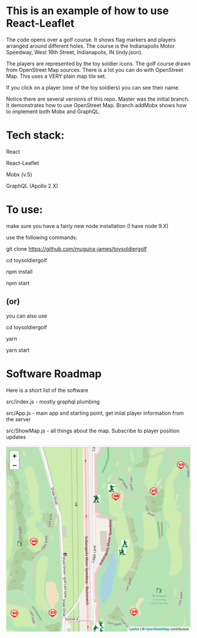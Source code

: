 

# This is an example of how to use React-Leaflet 

The code opens over a golf course. It shows flag markers and players arranged around different holes. The course is the Indianapolis Motor Speedway, West 16th Street, Indianapolis, IN (indy.json).

The players are represented by the toy soldier icons.  The golf course drawn from OpenStreet Map sources.  There is a lot you can do with OpenStreet Map.  This uses a VERY 
plain map tile set.

If you click on a player (one of the toy soldiers) you can see their name.

Notice there are several versions of this repo.  Master was the initial branch. It demonstrates how to use OpenStreet Map.  Branch addMobx shows how to implement both Mobx and GraphQL.

# Tech stack:
 
React

React-Leaflet

Mobx (v.5)

GraphQL (Apollo 2.X)

# To use:

make sure you have a fairly new node installation (I have node 9.X) 

use the following commands:

git clone https://github.com/muguira-james/toysoldiergolf

cd toysoldiergolf

npm install

npm start

## (or)

you can also use

cd toysoldiergolf

yarn

yarn start

# Software Roadmap

Here is a short list of the software

src/index.js - mostly graphql plumbing

src/App.js - main app and starting point, get iniial player information from the server

src/ShowMap.js - all things about the map.  Subscribe to player position updates

![ToySoldierGolf](./toysoldiergolf.png)
